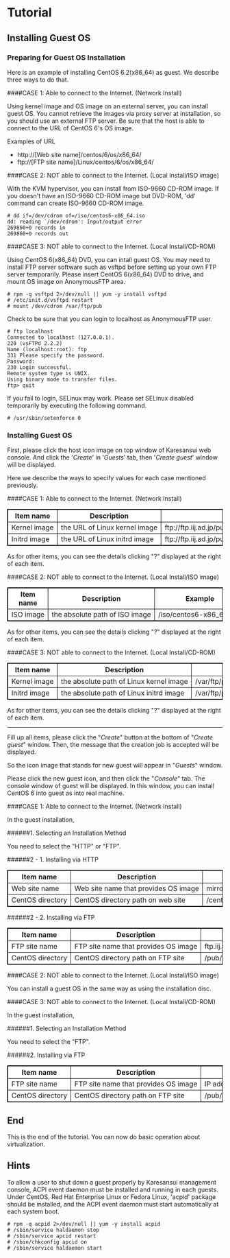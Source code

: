 Tutorial
========

Installing Guest OS
-------------------
### Preparing for Guest OS Installation

Here is an example of installing CentOS 6.2(x86_64) as guest.
We describe three ways to do that.

####CASE 1: Able to connect to the Internet. (Network Install)

Using kernel image and OS image on an external server, you can install guest OS.
You cannot retrieve the images via proxy server at installation, so you should use an external FTP server.
Be sure that the host is able to connect to the URL of CentOS 6's OS image.

Examples of URL

* http://[Web site name]/centos/6/os/x86_64/
* ftp://[FTP site name]/Linux/centos/6/os/x86_64/


####CASE 2: NOT able to connect to the Internet. (Local Install/ISO image)

With the KVM hypervisor, you can install from ISO-9660 CD-ROM image.
If you doesn't have an ISO-9660 CD-ROM image but DVD-ROM, 'dd' command can create ISO-9660 CD-ROM image.

    # dd if=/dev/cdrom of=/iso/centos6-x86_64.iso
    dd: reading `/dev/cdrom': Input/output error
    269860+0 records in
    269860+0 records out

####CASE 3: NOT able to connect to the Internet. (Local Install/CD-ROM)

Using CentOS 6(x86_64) DVD, you can intall guest OS.
You may need to install FTP server software such as vsftpd before setting up your own FTP server temporarily.
Please insert CentOS 6(x86_64) DVD to drive, and mount OS image on AnonymousFTP area.

    # rpm -q vsftpd 2>/dev/null || yum -y install vsftpd
    # /etc/init.d/vsftpd restart
    # mount /dev/cdrom /var/ftp/pub

Check to be sure that you can login to localhost as AnonymousFTP user.

    # ftp localhost
    Connected to localhost (127.0.0.1).
    220 (vsFTPd 2.2.2)
    Name (localhost:root): ftp
    331 Please specify the password.
    Password:
    230 Login successful.
    Remote system type is UNIX.
    Using binary mode to transfer files.
    ftp> quit

If you fail to login, SELinux may work.
Please set SELinux disabled temporarily by executing the following command.

    # /usr/sbin/setenforce 0


### Installing Guest OS

First, please click the host icon image on top window of Karesansui web console.
And click the '_Create_' in '_Guests_' tab, then '_Create guest_' window will be displayed.

Here we describe the ways to specify values for each case mentioned previously.

####CASE 1: Able to connect to the Internet. (Network Install)

<style type="text/css">
<!--
.item_table {
width: 100%;
border-collapse: collapse;
border: 1px #000000 solid;
background-color: #ffffff;
}
.item_table th,td {
border: 1px #000000 solid;
}
-->
</style>
 
<table class='item_table'>
 <tr>
  <th>Item name</th>
  <th>Description</th>
  <th>Example</th>
 </tr>
 <tr>
  <td nowrap>Kernel image</td>
  <td nowrap>the URL of Linux kernel image</td>
  <td nowrap>ftp://ftp.iij.ad.jp/pub/linux/centos/6/os/x86_64/isolinux/vmlinuz</td>
 </tr>
 <tr>
  <td nowrap>Initrd image</td>
  <td nowrap>the URL of Linux initrd image</td>
  <td nowrap>ftp://ftp.iij.ad.jp/pub/linux/centos/6/os/x86_64/isolinux/initrd.img</td>
 </tr>
</table>

As for other items, you can see the details clicking "?" displayed at the right of each item.

####CASE 2: NOT able to connect to the Internet. (Local Install/ISO image)

<table class='item_table'>
 <tr>
  <th>Item name</th>
  <th>Description</th>
  <th>Example</th>
 </tr>
 <tr>
  <td nowrap>ISO image</td>
  <td nowrap>the absolute path of ISO image</td>
  <td nowrap>/iso/centos6-x86_64.img</td>
 </tr>
</table>

As for other items, you can see the details clicking "?" displayed at the right of each item.

####CASE 3: NOT able to connect to the Internet. (Local Install/CD-ROM)

<table class='item_table'>
 <tr>
  <th>Item name</th>
  <th>Description</th>
  <th>Example</th>
 </tr>
 <tr>
  <td nowrap>Kernel image</td>
  <td nowrap>the absolute path of Linux kernel image</td>
  <td nowrap>/var/ftp/pub/isolinux/vmlinuz</td>
 </tr>
 <tr>
  <td nowrap>Initrd image</td>
  <td nowrap>the absolute path of Linux initrd image</td>
  <td nowrap>/var/ftp/pub/isolinux/initrd.img</td>
 </tr>
</table>

As for other items, you can see the details clicking "?" displayed at the right of each item.

-----
Fill up all items, please click the "_Create_" button at the bottom of "_Create guest_" window.
Then, the message that the creation job is accepted will be displayed.

So the icon image that stands for new guest will appear in "_Guests_" window.

Please click the new guest icon, and then click the "_Console_" tab.
The console window of guest will be displayed. In this window, you can install CentOS 6 into guest as into real machine.


####CASE 1: Able to connect to the Internet. (Network Install)

In the guest installation,

######1. Selecting an Installation Method

You need to select the "HTTP" or "FTP".

######2 - 1. Installing via HTTP

<table class='item_table'>
 <tr>
  <th>Item name</th>
  <th>Description</th>
  <th>Example</th>
 </tr>
 <tr>
  <td nowrap>Web site name</td>
  <td nowrap>Web site name that provides OS image</td>
  <td nowrap>mirror.centos.org</td>
 </tr>
 <tr>
  <td nowrap>CentOS directory</td>
  <td nowrap>CentOS directory path on web site</td>
  <td nowrap>/centos/6/os/x86_64</td>
 </tr>
</table>

######2 - 2. Installing via FTP

<table class='item_table'>
 <tr>
  <th>Item name</th>
  <th>Description</th>
  <th>Example</th>
 </tr>
 <tr>
  <td nowrap>FTP site name</td>
  <td nowrap>FTP site name that provides OS image</td>
  <td nowrap>ftp.iij.ad.jp</td>
 </tr>
 <tr>
  <td nowrap>CentOS directory</td>
  <td nowrap>CentOS directory path on FTP site</td>
  <td nowrap>/pub/linux/centos/6/os/x86_64</td>
 </tr>
</table>

####CASE 2: NOT able to connect to the Internet. (Local Install/ISO image)

You can install a guest OS in the same way as using the installation disc.

####CASE 3: NOT able to connect to the Internet. (Local Install/CD-ROM)

In the guest installation,

######1. Selecting an Installation Method

You need to select the "FTP".

######2. Installing via FTP

<table class='item_table'>
 <tr>
  <th>Item name</th>
  <th>Description</th>
  <th>Example</th>
 </tr>
 <tr>
  <td nowrap>FTP site name</td>
  <td nowrap>FTP site name that provides OS image</td>
  <td nowrap>IP address of your host (NOT loopback address)</td>
 </tr>
 <tr>
  <td nowrap>CentOS directory</td>
  <td nowrap>CentOS directory path on FTP site</td>
  <td nowrap>/pub/</td>
 </tr>
</table>

End
---
This is the end of the tutorial. You can now do basic operation about virtualization.

Hints
-----
To allow a user to shut down a guest properly by Karesansui management console, ACPI event daemon must be installed and running in each guests.
Under CentOS, Red Hat Enterprise Linux or Fedora Linux, 'acpid' package should be installed, and the ACPI event daemon must start automatically at each system boot.

    # rpm -q acpid 2>/dev/null || yum -y install acpid
    # /sbin/service haldaemon stop
    # /sbin/service apcid restart
    # /sbin/chkconfig apcid on
    # /sbin/service haldaemon start

